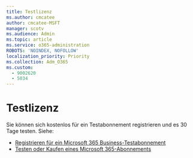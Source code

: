 ```yaml
---
title: Testlizenz
ms.author: cmcatee
author: cmcatee-MSFT
manager: scotv
ms.audience: Admin
ms.topic: article
ms.service: o365-administration
ROBOTS: 'NOINDEX, NOFOLLOW'
localization_priority: Priority
ms.collection: Adm_O365
ms.custom:
  - 9002620
  - 5034
---
```


# <a name="trial-license"></a>Testlizenz

Sie können sich kostenlos für ein Testabonnement registrieren und es 30 Tage testen. Siehe:

- [Registrieren für ein Microsoft 365 Business-Testabonnement](https://docs.microsoft.com/microsoft-365/commerce/sign-up-for-office-365-trial)
- [Testen oder Kaufen eines Microsoft 365-Abonnements](https://docs.microsoft.com/microsoft-365/commerce/try-or-buy-microsoft-365)
